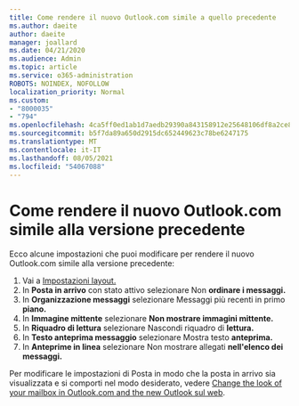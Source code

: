 ```yaml
---
title: Come rendere il nuovo Outlook.com simile a quello precedente
ms.author: daeite
author: daeite
manager: joallard
ms.date: 04/21/2020
ms.audience: Admin
ms.topic: article
ms.service: o365-administration
ROBOTS: NOINDEX, NOFOLLOW
localization_priority: Normal
ms.custom:
- "8000035"
- "794"
ms.openlocfilehash: 4ca5ff0ed1ab1d7aedb29390a843158912e25648106df8a2ce88a0b8458d62fa
ms.sourcegitcommit: b5f7da89a650d2915dc652449623c78be6247175
ms.translationtype: MT
ms.contentlocale: it-IT
ms.lasthandoff: 08/05/2021
ms.locfileid: "54067088"
---
```

# <a name="how-to-make-the-new-outlookcom-look-like-the-old-version"></a>Come rendere il nuovo Outlook.com simile alla versione precedente

Ecco alcune impostazioni che puoi modificare per rendere il nuovo Outlook.com simile alla versione precedente:

1. Vai a [Impostazioni layout.](https://outlook.live.com/mail/options/mail/layout)
1. In **Posta in arrivo** con stato attivo selezionare Non **ordinare i messaggi.**
1. In **Organizzazione messaggi** selezionare Messaggi più recenti in primo **piano.**
1. In **Immagine mittente** selezionare **Non mostrare immagini mittente.**
1. In **Riquadro di lettura** selezionare Nascondi riquadro di **lettura.**
1. In **Testo anteprima messaggio** selezionare Mostra testo **anteprima.**
1. In **Anteprime in linea** selezionare Non mostrare allegati **nell'elenco dei messaggi.**

Per modificare le impostazioni di Posta in modo che la posta in arrivo sia visualizzata e si comporti nel modo desiderato, vedere [Change the look of your mailbox in Outlook.com and the new Outlook sul web](https://support.office.com/article/b41c2ecb-f23c-42b3-b7f8-659646d5e58c?wt.mc_id=Office_Outlook_com_Alchemy).
